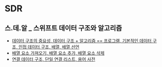 # SDR
스.데.알 _ 스위프트 데이터 구조와 알고리즘
---
- [데이터 구조의 중요성, 데이터 구조 + 알고리즘 == 프로그램, 기본적인 데이터 구조, 인접 데이터 구조, 배열, 배열 선언](https://github.com/devKobe24/SDR/blob/main/SDR/230621_SDR.md)
- [배열 요소 가져오기, 배열 요소 추가, 배열 요소 삭제](https://github.com/devKobe24/SDR/blob/main/SDR/230621(2)_SDR.md)
- [연결 데이터 구조, 단일 연결 리스트, 용어 사전](https://github.com/devKobe24/SDR/blob/main/230622_SDR.md)

